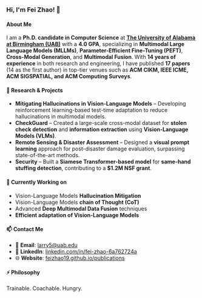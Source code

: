 ### Hi, I'm Fei Zhao! 👋  

#### About Me  
I am a **Ph.D. candidate in Computer Science** at **[The University of Alabama at Birmingham (UAB)](https://www.uab.edu/)** with a **4.0 GPA**, specializing in **Multimodal Large Language Models (MLLMs)**, **Parameter-Efficient Fine-Tuning (PEFT)**, **Cross-Modal Generation**, and **Multimodal Fusion**. With **14 years of experience** in both research and engineering, I have published **17 papers** (14 as the first author) in top-tier venues such as **ACM CIKM, IEEE ICME, ACM SIGSPATIAL, and ACM Computing Surveys**.  


#### 🔬 Research & Projects  
- **Mitigating Hallucinations in Vision-Language Models** – Developing reinforcement learning-based test-time adaptation to reduce hallucinations in multimodal models.  
- **CheckGuard** – Created a large-scale cross-modal dataset for **stolen check detection** and **information extraction**  using **Vision-Language Models (VLMs)**.  
- **Remote Sensing & Disaster Assessment** – Designed a **visual prompt learning** approach for post-disaster damage evaluation, surpassing state-of-the-art methods.  
- **Security** – Built a **Siamese Transformer-based model** for **same-hand stuffing detection**, contributing to a **$1.2M NSF grant**.


#### 🌱 Currently Working on  
- Vision-Language Models **Hallucination Mitigation**  
- Vision-Language Models **chain of Thought (CoT)**  
- Advanced **Deep Multimodal Data Fusion** techniques  
- **Efficient adaptation of Vision-Language Models**  


#### 📫 Contact Me  
- 📧 **Email**: [larry5@uab.edu](mailto:larry5@uab.edu)  
- 🔗 **LinkedIn**: [linkedin.com/in/fei-zhao-6a762724a](https://www.linkedin.com/in/fei-zhao-6a762724a/)  
- 🌐 **Website**: [feizhao19.github.io/publications](https://feizhao19.github.io/publications/)  

#### ⚡ Philosophy  
Trainable. Coachable. Hungry.  



